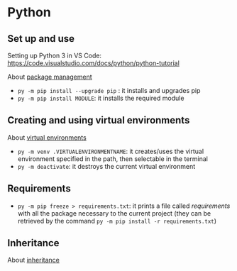 # Python

## Set up and use
Setting up Python 3 in VS Code: <https://code.visualstudio.com/docs/python/python-tutorial>

About [package management](https://docs.python.org/3/installing/index.html)

* `py -m pip install --upgrade pip` : it installs and upgrades pip
* `py -m pip install MODULE`: it installs the required module

## Creating and using virtual environments
About [virtual environments](https://packaging.python.org/tutorials/installing-packages/#creating-virtual-environments)

* `py -m venv .VIRTUALENVIRONMENTNAME`: it creates/uses the virtual environment specified in the path, then selectable in the terminal
* `py -m deactivate`: it destroys the current virtual environment

## Requirements
* `py -m pip freeze > requirements.txt`: it prints a file called _requirements_ with all the package necessary to the current project (they can be retrieved by the command `py -m pip install -r requirements.txt`)

## Inheritance
About [inheritance](https://docs.python.org/3/tutorial/classes.html#inheritance)